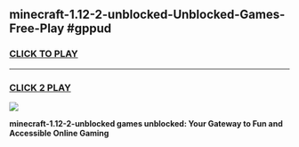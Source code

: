 
## minecraft-1.12-2-unblocked-Unblocked-Games-Free-Play #gppud
<h3>
<a href="https://us.freeplayer.one?title=minecraft-1.12-2-unblocked&ref=9M">CLICK TO PLAY</a></h3>
<hr>

<h3>
<a href="https://us.freeplayer.one?title=minecraft-1.12-2-unblocked&ref=9M">CLICK 2 PLAY</a>
  
</h3>

<a href="https://us.freeplayer.one?title=minecraft-1.12-2-unblocked&ref=9M"><img src="https://clearcache.store/games.png"></a>


**minecraft-1.12-2-unblocked games unblocked: Your Gateway to Fun and Accessible Online Gaming**
